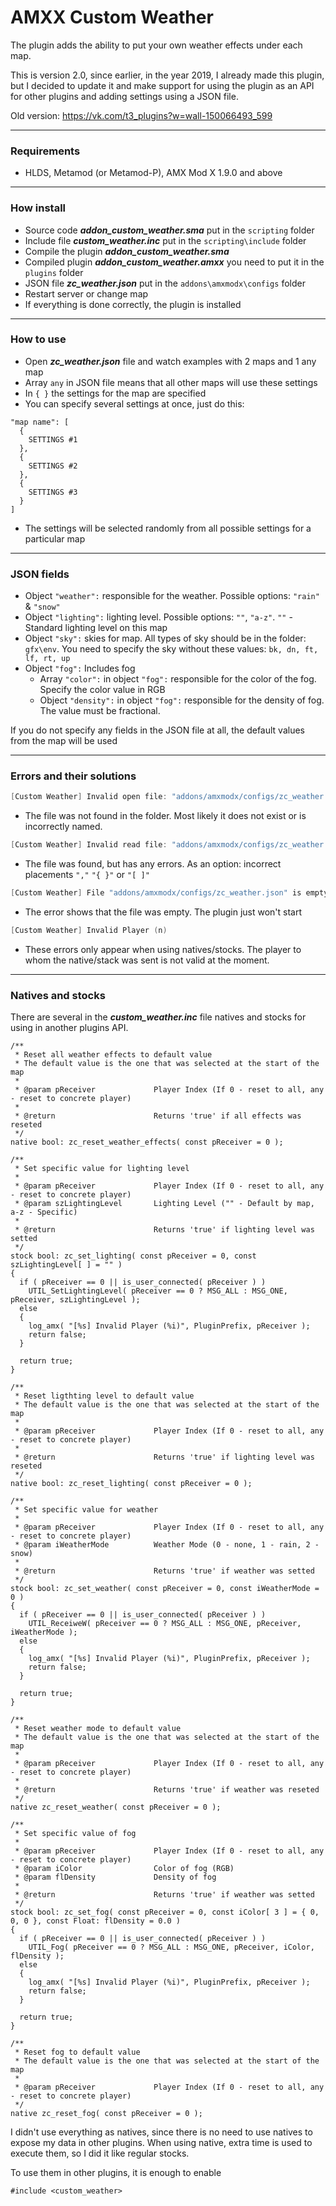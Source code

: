 # AMXX Custom Weather
The plugin adds the ability to put your own weather effects under each map.

This is version 2.0, since earlier, in the year 2019, I already made this plugin, but I decided to update it and make support for using the plugin as an API for other plugins and adding settings using a JSON file.

Old version: https://vk.com/t3_plugins?w=wall-150066493_599

---
### Requirements
* HLDS, Metamod (or Metamod-P), AMX Mod X 1.9.0 and above

---
### How install
* Source code ***addon_custom_weather.sma*** put in the `scripting` folder
* Include file ***custom_weather.inc*** put in the `scripting\include` folder
* Compile the plugin ***addon_custom_weather.sma***
* Compiled plugin ***addon_custom_weather.amxx*** you need to put it in the `plugins` folder
* JSON file ***zc_weather.json*** put in the `addons\amxmodx\configs` folder
* Restart server or change map
* If everything is done correctly, the plugin is installed

---
### How to use
* Open ***zc_weather.json*** file and watch examples with 2 maps and 1 any map
* Array `any` in JSON file means that all other maps will use these settings
* In `{ }` the settings for the map are specified
* You can specify several settings at once, just do this:

```
"map name": [
  {
    SETTINGS #1
  },
  {
    SETTINGS #2
  },
  {
    SETTINGS #3
  }
]
```
* The settings will be selected randomly from all possible settings for a particular map

---
### JSON fields
* Object `"weather":` responsible for the weather. Possible options: `"rain"` & `"snow"`
* Object `"lighting":` lighting level. Possible options: `""`, `"a-z"`. `""` - Standard lighting level on this map
* Object `"sky":` skies for map. All types of sky should be in the folder: `gfx\env`. You need to specify the sky without these values: `bk, dn, ft, lf, rt, up`
* Object `"fog":` Includes fog
  * Array `"color":` in object `"fog":` responsible for the color of the fog. Specify the color value in RGB
  * Object `"density":` in object `"fog":` responsible for the density of fog. The value must be fractional.

If you do not specify any fields in the JSON file at all, the default values from the map will be used

---
### Errors and their solutions
```PowerShell
[Custom Weather] Invalid open file: "addons/amxmodx/configs/zc_weather.json"
```
* The file was not found in the folder. Most likely it does not exist or is incorrectly named.

```PowerShell
[Custom Weather] Invalid read file: "addons/amxmodx/configs/zc_weather.json"
```
* The file was found, but has any errors. As an option: incorrect placements `","` `"{ }"` or `"[ ]"`

```PowerShell
[Custom Weather] File "addons/amxmodx/configs/zc_weather.json" is empty.
```
* The error shows that the file was empty. The plugin just won't start

```PowerShell
[Custom Weather] Invalid Player (n)
```
* These errors only appear when using natives/stocks. The player to whom the native/stack was sent is not valid at the moment.

---
### Natives and stocks
There are several in the ***custom_weather.inc*** file natives and stocks for using in another plugins API.

```Pawn
/**
 * Reset all weather effects to default value
 * The default value is the one that was selected at the start of the map
 * 
 * @param pReceiver				Player Index (If 0 - reset to all, any - reset to concrete player)
 * 
 * @return						Returns 'true' if all effects was reseted
 */
native bool: zc_reset_weather_effects( const pReceiver = 0 );

/**
 * Set specific value for lighting level
 * 
 * @param pReceiver				Player Index (If 0 - reset to all, any - reset to concrete player)
 * @param szLightingLevel		Lighting Level ("" - Default by map, a-z - Specific)
 * 
 * @return						Returns 'true' if lighting level was setted
 */
stock bool: zc_set_lighting( const pReceiver = 0, const szLightingLevel[ ] = "" )
{
  if ( pReceiver == 0 || is_user_connected( pReceiver ) )
    UTIL_SetLightingLevel( pReceiver == 0 ? MSG_ALL : MSG_ONE, pReceiver, szLightingLevel );
  else
  {
    log_amx( "[%s] Invalid Player (%i)", PluginPrefix, pReceiver );
    return false;
  }

  return true;
}

/**
 * Reset ligthting level to default value
 * The default value is the one that was selected at the start of the map
 * 
 * @param pReceiver				Player Index (If 0 - reset to all, any - reset to concrete player)
 * 
 * @return						Returns 'true' if lighting level was reseted
 */
native bool: zc_reset_lighting( const pReceiver = 0 );

/**
 * Set specific value for weather
 * 
 * @param pReceiver				Player Index (If 0 - reset to all, any - reset to concrete player)
 * @param iWeatherMode			Weather Mode (0 - none, 1 - rain, 2 - snow)
 * 
 * @return						Returns 'true' if weather was setted
 */
stock bool: zc_set_weather( const pReceiver = 0, const iWeatherMode = 0 )
{
  if ( pReceiver == 0 || is_user_connected( pReceiver ) )
    UTIL_ReceiweW( pReceiver == 0 ? MSG_ALL : MSG_ONE, pReceiver, iWeatherMode );
  else
  {
    log_amx( "[%s] Invalid Player (%i)", PluginPrefix, pReceiver );
    return false;
  }

  return true;
}

/**
 * Reset weather mode to default value
 * The default value is the one that was selected at the start of the map
 * 
 * @param pReceiver				Player Index (If 0 - reset to all, any - reset to concrete player)
 * 
 * @return						Returns 'true' if weather was reseted
 */
native zc_reset_weather( const pReceiver = 0 );

/**
 * Set specific value of fog
 * 
 * @param pReceiver				Player Index (If 0 - reset to all, any - reset to concrete player)
 * @param iColor				Color of fog (RGB)
 * @param flDensity				Density of fog
 * 
 * @return						Returns 'true' if weather was setted
 */
stock bool: zc_set_fog( const pReceiver = 0, const iColor[ 3 ] = { 0, 0, 0 }, const Float: flDensity = 0.0 )
{
  if ( pReceiver == 0 || is_user_connected( pReceiver ) )
    UTIL_Fog( pReceiver == 0 ? MSG_ALL : MSG_ONE, pReceiver, iColor, flDensity );
  else
  {
    log_amx( "[%s] Invalid Player (%i)", PluginPrefix, pReceiver );
    return false;
  }

  return true;
}

/**
 * Reset fog to default value
 * The default value is the one that was selected at the start of the map
 * 
 * @param pReceiver				Player Index (If 0 - reset to all, any - reset to concrete player)
 */
native zc_reset_fog( const pReceiver = 0 );
```

I didn't use everything as natives, since there is no need to use natives to expose my data in other plugins. When using native, extra time is used to execute them, so I did it like regular stocks.

To use them in other plugins, it is enough to enable
```Pawn
#include <custom_weather>
```
